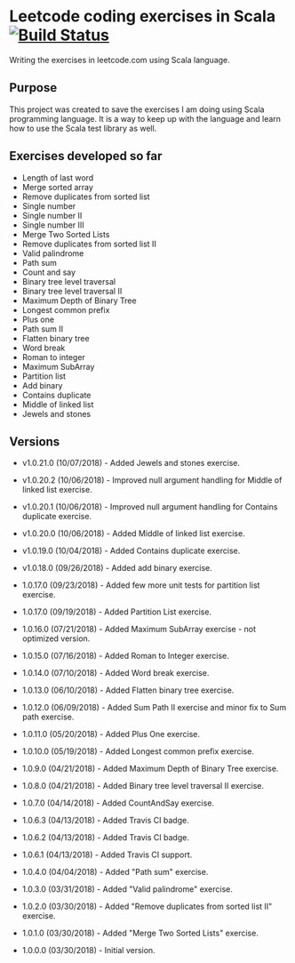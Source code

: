 # Leetcode coding exercises in Scala  [![Build Status](https://travis-ci.org/andersonkmi/leetcode-scala.svg?branch=master)](https://travis-ci.org/andersonkmi/leetcode-scala)


Writing the exercises in leetcode.com using Scala language.


## Purpose
This project was created to save the exercises I am doing using Scala programming language. It is a way 
to keep up with the language and learn how to use the Scala test library as well.

## Exercises developed so far
* Length of last word
* Merge sorted array
* Remove duplicates from sorted list
* Single number
* Single number II
* Single number III
* Merge Two Sorted Lists
* Remove duplicates from sorted list II
* Valid palindrome
* Path sum
* Count and say
* Binary tree level traversal
* Binary tree level traversal II
* Maximum Depth of Binary Tree
* Longest common prefix
* Plus one
* Path sum II
* Flatten binary tree
* Word break
* Roman to integer
* Maximum SubArray
* Partition list
* Add binary
* Contains duplicate
* Middle of linked list
* Jewels and stones

## Versions
* v1.0.21.0 (10/07/2018) - Added Jewels and stones exercise.

* v1.0.20.2 (10/06/2018) - Improved null argument handling for Middle of linked list exercise.

* v1.0.20.1 (10/06/2018) - Improved null argument handling for Contains duplicate exercise.

* v1.0.20.0 (10/06/2018) - Added Middle of linked list exercise.

* v1.0.19.0 (10/04/2018) - Added Contains duplicate exercise.

* v1.0.18.0 (09/26/2018) - Added add binary exercise.

* 1.0.17.0 (09/23/2018) - Added few more unit tests for partition list exercise.

* 1.0.17.0 (09/19/2018) - Added Partition List exercise.

* 1.0.16.0 (07/21/2018) - Added Maximum SubArray exercise - not optimized version.

* 1.0.15.0 (07/16/2018) - Added Roman to Integer exercise.

* 1.0.14.0 (07/10/2018) - Added Word break exercise.

* 1.0.13.0 (06/10/2018) - Added Flatten binary tree exercise.

* 1.0.12.0 (06/09/2018) - Added Sum Path II exercise and minor fix to Sum path exercise.

* 1.0.11.0 (05/20/2018) - Added Plus One exercise. 

* 1.0.10.0 (05/19/2018) - Added Longest common prefix exercise.

* 1.0.9.0 (04/21/2018) - Added Maximum Depth of Binary Tree exercise.

* 1.0.8.0 (04/21/2018) - Added Binary tree level traversal II exercise.

* 1.0.7.0 (04/14/2018) - Added CountAndSay exercise.

* 1.0.6.3 (04/13/2018) - Added Travis CI badge.

* 1.0.6.2 (04/13/2018) - Added Travis CI badge.

* 1.0.6.1 (04/13/2018) - Added Travis CI support.

* 1.0.4.0 (04/04/2018) - Added "Path sum" exercise.

* 1.0.3.0 (03/31/2018) - Added "Valid palindrome" exercise.

* 1.0.2.0 (03/30/2018) - Added "Remove duplicates from sorted list II" exercise.

* 1.0.1.0 (03/30/2018) - Added "Merge Two Sorted Lists" exercise.

* 1.0.0.0 (03/30/2018) - Initial version.
